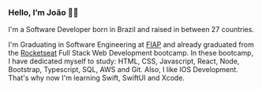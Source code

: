 ### Hello, I’m João 👋🏼

I'm a Software Developer born in Brazil and raised in between 27 countries.

I'm Graduating in Software Engineering at <a href="https://www.fiap.com.br/online/graduacao/bacharelado/engenharia-de-software/" target="_blank">FIAP</a> and already graduated from the <a href="https://www.rocketseat.com.br/" target="_blank">Rocketseat</a> Full Stack Web Development bootcamp. In these bootcamp, I have dedicated myself to study: HTML, CSS, Javascript, React, Node, Bootstrap, Typescript, SQL, AWS and Git. Also, I like IOS Development. That's why now I'm learning Swift, SwiftUI and Xcode. 
